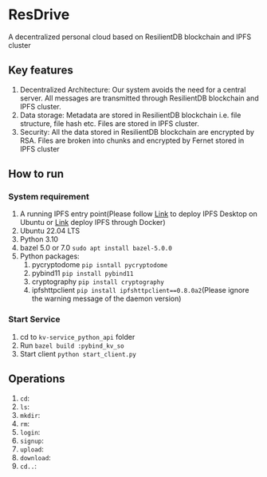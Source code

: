 # ResDrive
A decentralized personal cloud based on ResilientDB blockchain and IPFS cluster

## Key features
1. Decentralized Architecture: Our system avoids the need for a central server. All messages are transmitted through 
ResilientDB blockchain and IPFS cluster.
2. Data storage: Metadata are stored in ResilientDB blockchain i.e. file structure, file hash etc. Files are stored in
IPFS cluster.
3. Security: All the data stored in ResilientDB blockchain are encrypted by RSA. Files are broken into chunks and
encrypted by Fernet stored in IPFS cluster


## How to run
### System requirement
1. A running IPFS entry point(Please follow [Link](https://docs.ipfs.tech/install/ipfs-desktop/) to deploy IPFS 
Desktop on Ubuntu or [Link](https://docs.ipfs.tech/install/run-ipfs-inside-docker/) deploy IPFS through Docker)
2. Ubuntu 22.04 LTS
3. Python 3.10
4. bazel 5.0 or 7.0 `sudo apt install bazel-5.0.0`
5. Python packages:
   1. pycryptodome `pip isntall pycryptodome`
   2. pybind11 `pip install pybind11`
   3. cryptography `pip install cryptography`
   4. ipfshttpclient `pip install ipfshttpclient==0.8.0a2`(Please ignore the warning message of the daemon version)

### Start Service
1. cd to `kv-service_python_api` folder
2. Run `bazel build :pybind_kv_so`
3. Start client `python start_client.py`

## Operations
1. `cd`:
2. `ls`:
3. `mkdir`:
4. `rm`:
5. `login`:
6. `signup`:
7. `upload`:
8. `download`:
9. `cd..`: